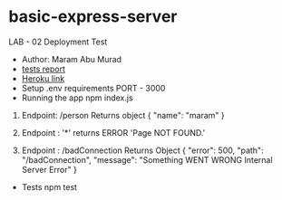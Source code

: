 # basic-express-server
LAB - 02
Deployment Test
* Author: Maram Abu Murad
* [tests report](https://github.com/Maram-997/basic-express-server/actions)
* [Heroku link](https://basic-expresserver.herokuapp.com/)
* Setup
.env requirements
PORT - 3000
* Running the app
npm index.js
1. Endpoint: /person
Returns object
{
"name": "maram"
}

3. Endpoint : '*'
returns ERROR 
'Page NOT FOUND.'
4. Endpoint : /badConnection
Returns Object 
{
"error": 500,
"path": "/badConnection",
"message": "Something WENT WRONG Internal Server Error"
}

* Tests
 npm test